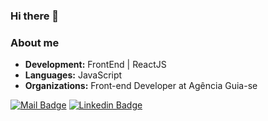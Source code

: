 ### Hi there 👋

<!--
**thiagosullivan/thiagosullivan** is a ✨ _special_ ✨ repository because its `README.md` (this file) appears on your GitHub profile.

Here are some ideas to get you started:

- 🔭 I’m currently working on ...
- 🌱 I’m currently learning ...
- 👯 I’m looking to collaborate on ...
- 🤔 I’m looking for help with ...
- 💬 Ask me about ...
- 📫 How to reach me: ...
- 😄 Pronouns: ...
- ⚡ Fun fact: ...
-->


### About me
-  **Development:** FrontEnd | ReactJS
-  **Languages:**  JavaScript
-  **Organizations:** Front-end Developer at Agência Guia-se <br/>

[![Mail Badge](https://img.shields.io/badge/-thiago.sullivan.dev@gmail.com-red?style=flat-square&logo=Gmail&logoColor=white&link=mailto:thiago.sullivan.dev@gmail.com)](mailto:thiago.sullivan.dev@gmail.com) [![Linkedin Badge](https://img.shields.io/badge/-Thiago_Santos-blue?style=flat-square&logo=Linkedin&logoColor=white&link=https://www.linkedin.com/in/thiagosullivan/)](https://www.linkedin.com/in/thiagosullivan/)

